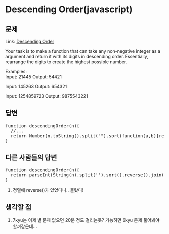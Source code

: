 Descending Order(javascript)
=============
문제
------------

Link: [Descending Order](https://www.codewars.com/kata/descending-order/train/javascript)  

Your task is to make a function that can take any non-negative integer as a argument and return it with its digits in descending order. Essentially, rearrange the digits to create the highest possible number.  
  
Examples:  
Input: 21445 Output: 54421  
  
Input: 145263 Output: 654321  
  
Input: 1254859723 Output: 9875543221  

답변
--------------
<pre>
function descendingOrder(n){
  //...
  return Number(n.toString().split("").sort(function(a,b){return b-a;}).join(""));
}
</pre>

다른 사람들의 답변
------------------------
<pre>
function descendingOrder(n){
  return parseInt(String(n).split('').sort().reverse().join(''))
}
</pre>

1. 정렬에 reverse()가 있었다니.. 몰랐다!

생각할 점
------------------------
1. 7kyu는 이제 별 문제 없으면 20분 정도 걸리는듯? 가능하면 6kyu 문제 풀어봐야 할꺼같은데...